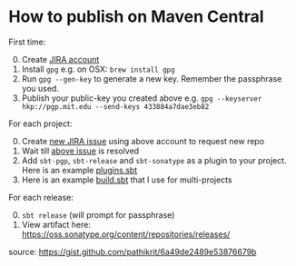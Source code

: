 # How to publish on Maven Central

First time:

0. Create [JIRA account](https://issues.sonatype.org/secure/Signup!default.jspa)
1. Install `gpg` e.g. on OSX: `brew install gpg`
2. Run `gpg --gen-key` to generate a new key. Remember the passphrase you used.
3. Publish your public-key you created above e.g. `gpg --keyserver  hkp://pgp.mit.edu --send-keys 433884a7dae3eb82`

For each project:

0. Create [new JIRA issue](https://issues.sonatype.org/secure/CreateIssue.jspa?issuetype=21&pid=10134) using above account to request new repo
1. Wait till [above issue](https://issues.sonatype.org/browse/OSSRH-18266?filter=-2) is resolved
2. Add `sbt-pgp`, `sbt-release` and `sbt-sonatype` as a plugin to your project. Here is an example [plugins.sbt](https://github.com/pathikrit/better-files/blob/master/project/plugins.sbt)
3. Here is an example [build.sbt](https://github.com/pathikrit/better-files/blob/master/build.sbt) that I use for multi-projects 

For each release:

0. `sbt release` (will prompt for passphrase)
1. View artifact here: https://oss.sonatype.org/content/repositories/releases/

source: https://gist.github.com/pathikrit/6a49de2489e53876679b